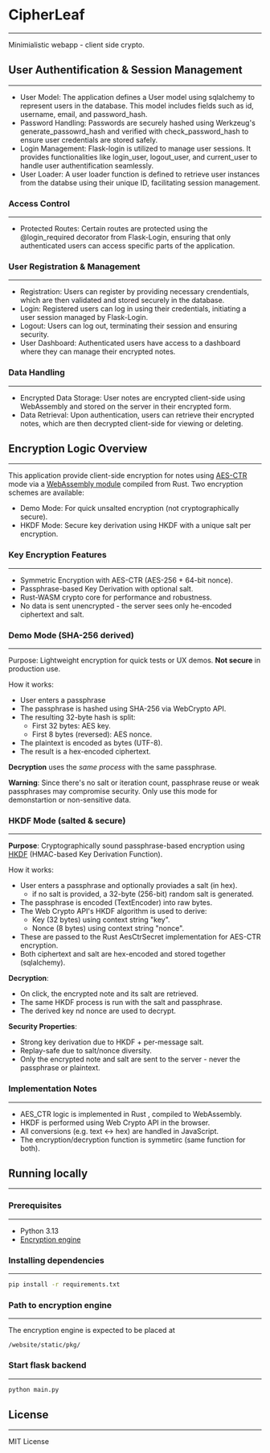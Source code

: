 # CipherLeaf
---
Minimialistic webapp - client side crypto. 

## User Authentification & Session Management
---
- User Model: The application defines a User model using sqlalchemy to represent users in the database. This model includes fields such as id, username, email, and password_hash.
- Password Handling: Passwords are securely hashed using Werkzeug's generate_passowrd_hash and verified with check_password_hash to ensure user credentials are stored safely.
- Login Management: Flask-login is utilized to manage user sessions. It provides functionalities like login_user, logout_user, and current_user to handle user authentification seamlessly.
- User Loader: A user loader function is defined to retrieve user instances from the databse using their unique ID, facilitating session management.

### Access Control
---
- Protected Routes: Certain routes are protected using the @login_required decorator from Flask-Login, ensuring that only authenticated users can access specific parts of the application.

### User Registration & Management
---
- Registration: Users can register by providing necessary crendentials, which are then validated and stored securely in the database.
- Login: Registered users can log in using their credentials, initiating a user session managed by Flask-Login.
- Logout: Users can log out, terminating their session and ensuring security.
- User Dashboard: Authenticated users have access to a dashboard where they can manage their encrypted notes. 

### Data Handling
--- 
- Encrypted Data Storage: User notes are encrypted client-side using WebAssembly and stored on the server in their encrypted form.
- Data Retrieval: Upon authentication, users can retrieve their encrypted notes, which are then decrypted client-side for viewing or deleting.

## Encryption Logic Overview
---
This application provide client-side encryption for notes using [AES-CTR](https://en.wikipedia.org/wiki/Block_cipher_mode_of_operation#Counter_(CTR)) mode via a [WebAssembly module](https:github.com/janiejestemja/aes_ctr_rsts) compiled from Rust. Two encryption schemes are available:
- Demo Mode: For quick unsalted encryption (not cryptographically secure).
- HKDF Mode: Secure key derivation using HKDF with a unique salt per encryption.

### Key Encryption Features
---
- Symmetric Encryption with AES-CTR (AES-256 + 64-bit nonce).
- Passphrase-based Key Derivation with optional salt.
- Rust-WASM crypto core for performance and robustness.
- No data is sent unencrypted - the server sees only he-encoded ciphertext and salt.

### Demo Mode (SHA-256 derived)
---
Purpose: Lightweight encryption for quick tests or UX demos. **Not secure** in production use.

How it works:
- User enters a passphrase
- The passphrase is hashed using SHA-256 via WebCrypto API.
- The resulting 32-byte hash is split:
  - First 32 bytes: AES key.
  - First 8 bytes (reversed): AES nonce.
- The plaintext is encoded as bytes (UTF-8).
- The result is a hex-encoded ciphertext.

**Decryption** uses the *same process* with the same passphrase.

**Warning**: Since there's no salt or iteration count, passphrase reuse or weak passphrases may compromise security. Only use this mode for demonstartion or non-sensitive data.

### HKDF Mode (salted & secure)
---
**Purpose**: Cryptographically sound passphrase-based encryption using [HKDF](https://datatracker.ietf.org/doc/html/rfc5869) (HMAC-based Key Derivation Function).

How it works:
- User enters a passphrase and optionally proviades a salt (in hex).
  - if no salt is provided, a 32-byte (256-bit) random salt is generated.
- The passphrase is encoded (TextEncoder) into raw bytes.
- The Web Crypto API's HKDF algorithm is used to derive:
  - Key (32 bytes) using context string "key".
  - Nonce (8 bytes) using context string "nonce".
- These are passed to the Rust AesCtrSecret implementation for AES-CTR encryption.
- Both ciphertext and salt are hex-encoded and stored together (sqlalchemy).

**Decryption**:
- On click, the encrypted note and its salt are retrieved.
- The same HKDF process is run with the salt and passphrase.
- The derived key nd nonce are used to decrypt.

**Security Properties**:
- Strong key derivation due to HKDF + per-message salt.
- Replay-safe due to salt/nonce diversity.
- Only the encrypted note and salt are sent to the server - never the passphrase or plaintext.

### Implementation Notes
---
- AES_CTR logic is implemented in Rust , compiled to WebAssembly.
- HKDF is performed using Web Crypto API in the browser.
- All conversions (e.g. text <-> hex) are handled in JavaScript.
- The encryption/decryption function is symmetirc (same function for both).

## Running locally
---
### Prerequisites
---
- Python 3.13
- [Encryption engine](https://github.com/janiejestemja/aes_ctr_rsts)

### Installing dependencies
---
```bash
pip install -r requirements.txt
```

### Path to encryption engine
---
The encryption engine is expected to be placed at
```plaintext
/website/static/pkg/
```

### Start flask backend
---
```bash
python main.py
```

## License
---
MIT License
